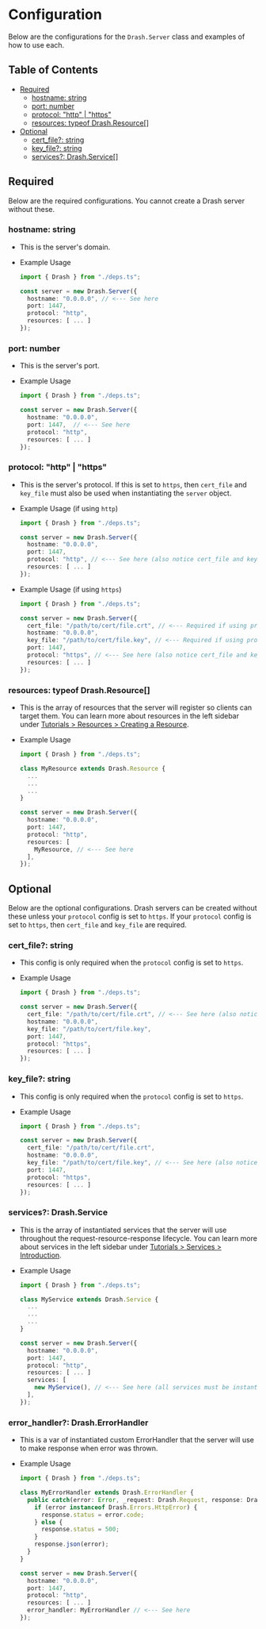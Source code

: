 # Configuration

Below are the configurations for the `Drash.Server` class and examples of how to
use each.

## Table of Contents

- [Required](#required)
  - [hostname: string](#hostname-string)
  - [port: number](#port-number)
  - [protocol: "http" | "https"](#protocol-http--https)
  - [resources: typeof Drash.Resource[]](#resources-typeof-drashresource)
- [Optional](#required)
  - [cert_file?: string](#certfile-string)
  - [key_file?: string](#keyfile-string)
  - [services?: Drash.Service[]](#services-drashservice)

## Required

Below are the required configurations. You cannot create a Drash server without
these.

### hostname: string

- This is the server's domain.
- Example Usage

  ```typescript
  import { Drash } from "./deps.ts";

  const server = new Drash.Server({
    hostname: "0.0.0.0", // <--- See here
    port: 1447,
    protocol: "http",
    resources: [ ... ]
  });
  ```

### port: number

- This is the server's port.
- Example Usage

  ```typescript
  import { Drash } from "./deps.ts";

  const server = new Drash.Server({
    hostname: "0.0.0.0",
    port: 1447,  // <--- See here
    protocol: "http",
    resources: [ ... ]
  });
  ```

### protocol: "http" | "https"

- This is the server's protocol. If this is set to `https`, then `cert_file` and
  `key_file` must also be used when instantiating the `server` object.
- Example Usage (if using `http`)

  ```typescript
  import { Drash } from "./deps.ts";

  const server = new Drash.Server({
    hostname: "0.0.0.0",
    port: 1447,
    protocol: "http", // <--- See here (also notice cert_file and key_file are not present)
    resources: [ ... ]
  });
  ```

- Example Usage (if using `https`)

  ```typescript
  import { Drash } from "./deps.ts";

  const server = new Drash.Server({
    cert_file: "/path/to/cert/file.crt", // <--- Required if using protocol is "https"
    hostname: "0.0.0.0",
    key_file: "/path/to/cert/file.key", // <--- Required if using protocol is "https"
    port: 1447,
    protocol: "https", // <--- See here (also notice cert_file and key_file are present)
    resources: [ ... ]
  });
  ```

### resources: typeof Drash.Resource[]

- This is the array of resources that the server will register so clients can
  target them. You can learn more about resources in the left sidebar under
  [Tutorials > Resources > Creating a Resource](/drash/v2.x/tutorials/resources/creating-a-resource).
- Example Usage

  ```typescript
  import { Drash } from "./deps.ts";

  class MyResource extends Drash.Resource {
    ...
    ...
    ...
  }

  const server = new Drash.Server({
    hostname: "0.0.0.0",
    port: 1447,
    protocol: "http",
    resources: [
      MyResource, // <--- See here
    ],
  });
  ```

## Optional

Below are the optional configurations. Drash servers can be created without
these unless your `protocol` config is set to `https`. If your `protocol` config
is set to `https`, then `cert_file` and `key_file` are required.

### cert_file?: string

- This config is only required when the `protocol` config is set to `https`.
- Example Usage

  ```typescript
  import { Drash } from "./deps.ts";

  const server = new Drash.Server({
    cert_file: "/path/to/cert/file.crt", // <--- See here (also notice key_file is present and protocol is "https")
    hostname: "0.0.0.0",
    key_file: "/path/to/cert/file.key",
    port: 1447,
    protocol: "https",
    resources: [ ... ]
  });
  ```

### key_file?: string

- This config is only required when the `protocol` config is set to `https`.
- Example Usage

  ```typescript
  import { Drash } from "./deps.ts";

  const server = new Drash.Server({
    cert_file: "/path/to/cert/file.crt",
    hostname: "0.0.0.0",
    key_file: "/path/to/cert/file.key", // <--- See here (also notice cert_file is present and protocol is "https")
    port: 1447,
    protocol: "https",
    resources: [ ... ]
  });
  ```

### services?: Drash.Service

- This is the array of instantiated services that the server will use throughout
  the request-resource-response lifecycle. You can learn more about services in
  the left sidebar under
  [Tutorials > Services > Introduction](/drash/v2.x/tutorials/services/introduction).
- Example Usage

  ```typescript
  import { Drash } from "./deps.ts";

  class MyService extends Drash.Service {
    ...
    ...
    ...
  }

  const server = new Drash.Server({
    hostname: "0.0.0.0",
    port: 1447,
    protocol: "http",
    resources: [ ... ]
    services: [
      new MyService(), // <--- See here (all services must be instantiated using the `new` keyword before being placed in this array)
    ],
  });
  ```

### error_handler?: Drash.ErrorHandler

- This is a var of instantiated custom ErrorHandler that the server will use
  to make response when error was thrown.
- Example Usage

  ```typescript
  import { Drash } from "./deps.ts";

  class MyErrorHandler extends Drash.ErrorHandler {
    public catch(error: Error, _request: Drash.Request, response: Drash.Response) {
      if (error instanceof Drash.Errors.HttpError) {
        response.status = error.code;
      } else {
        response.status = 500;
      }
      response.json(error);
    }
  }

  const server = new Drash.Server({
    hostname: "0.0.0.0",
    port: 1447,
    protocol: "http",
    resources: [ ... ]
    error_handler: MyErrorHandler // <--- See here
  });
  ```
